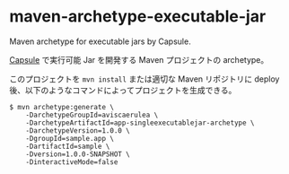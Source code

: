 maven-archetype-executable-jar
===
Maven archetype for executable jars by Capsule.

[Capsule](http://www.capsule.io/) で実行可能 Jar を開発する Maven プロジェクトの archetype。

このプロジェクトを `mvn install` または適切な Maven リポジトリに deploy 後、以下のようなコマンドによってプロジェクトを生成できる。

``` plain
$ mvn archetype:generate \
    -DarchetypeGroupId=aviscaerulea \
    -DarchetypeArtifactId=app-singleexecutablejar-archetype \
    -DarchetypeVersion=1.0.0 \
    -DgroupId=sample.app \
    -DartifactId=sample \
    -Dversion=1.0.0-SNAPSHOT \
    -DinteractiveMode=false
```
